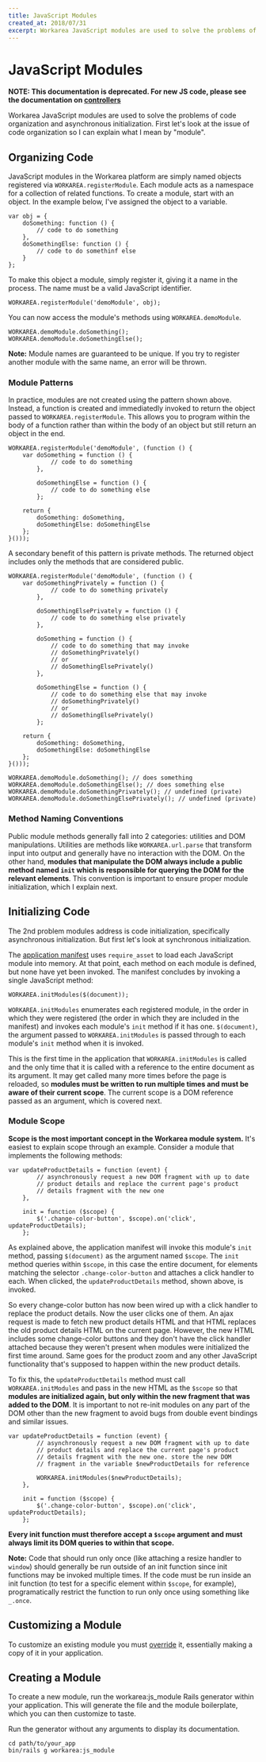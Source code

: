 ```yaml
---
title: JavaScript Modules
created_at: 2018/07/31
excerpt: Workarea JavaScript modules are used to solve the problems of code organization and asynchronous initialization. First let's look at the issue of code organization so I can explain what I mean by "module".
---
```


# JavaScript Modules

**NOTE: This documentation is deprecated. For new JS code, please see the documentation on [controllers](/articles/add-or-change-javascript-controllers.html)**

Workarea JavaScript modules are used to solve the problems of code organization and asynchronous initialization. First let's look at the issue of code organization so I can explain what I mean by "module".

## Organizing Code

JavaScript modules in the Workarea platform are simply named objects registered via `WORKAREA.registerModule`. Each module acts as a namespace for a collection of related functions. To create a module, start with an object. In the example below, I've assigned the object to a variable.

```
var obj = {
    doSomething: function () {
        // code to do something
    },
    doSomethingElse: function () {
        // code to do somethinf else
    }
};
```

To make this object a module, simply register it, giving it a name in the process. The name must be a valid JavaScript identifier.

```
WORKAREA.registerModule('demoModule', obj);
```

You can now access the module's methods using `WORKAREA.demoModule`.

```
WORKAREA.demoModule.doSomething();
WORKAREA.demoModule.doSomethingElse();
```

**Note:** Module names are guaranteed to be unique. If you try to register another module with the same name, an error will be thrown.

### Module Patterns

In practice, modules are not created using the pattern shown above. Instead, a function is created and immediatedly invoked to return the object passed to `WORKAREA.registerModule`. This allows you to program within the body of a function rather than within the body of an object but still return an object in the end.

```
WORKAREA.registerModule('demoModule', (function () {
    var doSomething = function () {
            // code to do something
        },

        doSomethingElse = function () {
            // code to do something else
        };

    return {
        doSomething: doSomething,
        doSomethingElse: doSomethingElse
    };
}()));
```

A secondary benefit of this pattern is private methods. The returned object includes only the methods that are considered public.

```
WORKAREA.registerModule('demoModule', (function () {
    var doSomethingPrivately = function () {
            // code to do something privately
        },

        doSomethingElsePrivately = function () {
            // code to do something else privately
        },

        doSomething = function () {
            // code to do something that may invoke
            // doSomethingPrivately()
            // or
            // doSomethingElsePrivately()
        },

        doSomethingElse = function () {
            // code to do something else that may invoke
            // doSomethingPrivately()
            // or
            // doSomethingElsePrivately()
        };

    return {
        doSomething: doSomething,
        doSomethingElse: doSomethingElse
    };
}()));
```

```
WORKAREA.demoModule.doSomething(); // does something
WORKAREA.demoModule.doSomethingElse(); // does something else
WORKAREA.demoModule.doSomethingPrivately(); // undefined (private)
WORKAREA.demoModule.doSomethingElsePrivately(); // undefined (private)
```

### Method Naming Conventions

Public module methods generally fall into 2 categories: utilities and DOM manipulations. Utilities are methods like `WORKAREA.url.parse` that transform input into output and generally have no interaction with the DOM. On the other hand, **modules that manipulate the DOM always include a public method named `init` which is responsible for querying the DOM for the relevant elements**. This convention is important to ensure proper module initialization, which I explain next.

## Initializing Code

The 2nd problem modules address is code initialization, specifically asynchronous initialization. But first let's look at synchronous initialization.

The [application manifest](/articles/add-javascript-through-a-manifest.html) uses `require_asset` to load each JavaScript module into memory. At that point, each method on each module is defined, but none have yet been invoked. The manifest concludes by invoking a single JavaScript method:

```
WORKAREA.initModules($(document));
```

`WORKAREA.initModules` enumerates each registered module, in the order in which they were registered (the order in which they are included in the manifest) and invokes each module's `init` method if it has one. `$(document)`, the argument passed to `WORKAREA.initModules` is passed through to each module's `init` method when it is invoked.

This is the first time in the application that `WORKAREA.initModules` is called and the only time that it is called with a reference to the entire document as its argument. It may get called many more times before the page is reloaded, so **modules must be written to run multiple times and must be aware of their current scope**. The current scope is a DOM reference passed as an argument, which is covered next.

### Module Scope

**Scope is the most important concept in the Workarea module system.** It's easiest to explain scope through an example. Consider a module that implements the following methods:

```
var updateProductDetails = function (event) {
        // asynchronously request a new DOM fragment with up to date
        // product details and replace the current page's product
        // details fragment with the new one
    },

    init = function ($scope) {
        $('.change-color-button', $scope).on('click', updateProductDetails);
    };
```

As explained above, the application manifest will invoke this module's `init` method, passing `$(document)` as the argument named `$scope`. The `init` method queries within `$scope`, in this case the entire document, for elements matching the selector `.change-color-button` and attaches a click handler to each. When clicked, the `updateProductDetails` method, shown above, is invoked.

So every change-color button has now been wired up with a click handler to replace the product details. Now the user clicks one of them. An ajax request is made to fetch new product details HTML and that HTML replaces the old product details HTML on the current page. However, the new HTML includes some change-color buttons and they don't have the click handler attached because they weren't present when modules were initialized the first time around. Same goes for the product zoom and any other JavaScript functionality that's supposed to happen within the new product details.

To fix this, the `updateProductDetails` method must call `WORKAREA.initModules` and pass in the new HTML as the `$scope` so that **modules are initialized again, but only within the new fragment that was added to the DOM**. It is important to not re-init modules on any part of the DOM other than the new fragment to avoid bugs from double event bindings and similar issues.

```
var updateProductDetails = function (event) {
        // asynchronously request a new DOM fragment with up to date
        // product details and replace the current page's product
        // details fragment with the new one. store the new DOM
        // fragment in the variable $newProductDetails for reference

        WORKAREA.initModules($newProductDetails);
    },

    init = function ($scope) {
        $('.change-color-button', $scope).on('click', updateProductDetails);
    };
```

**Every init function must therefore accept a `$scope` argument and must always limit its DOM queries to within that scope.**

**Note:** Code that should run only once (like attaching a resize handler to `window`) should generally be run outside of an init function since init functions may be invoked multiple times. If the code must be run inside an init function (to test for a specific element within `$scope`, for example), programatically restrict the function to run only once using something like `_.once`.

## Customizing a Module

To customize an existing module you must [override](/articles/overriding.html) it, essentially making a copy of it in your application.

## Creating a Module

To create a new module, run the workarea:js\_module Rails generator within your application. This will generate the file and the module boilerplate, which you can then customize to taste.

Run the generator without any arguments to display its documentation.

```
cd path/to/your_app
bin/rails g workarea:js_module
```

